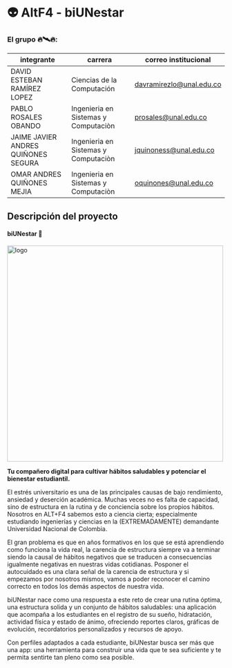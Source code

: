 # 👽  AltF4 - biUNestar

### El grupo 🔥🛰️🔥:
| integrante | carrera | correo institucional |
|---|---|---|
| DAVID ESTEBAN RAMÍREZ LOPEZ | Ciencias de la Computación |davramirezlo@unal.edu.co|
| PABLO ROSALES OBANDO |Ingenieria en Sistemas y Computaciòn|prosales@unal.edu.co|
| JAIME JAVIER ANDRES QUIÑONES SEGURA |Ingenieria en Sistemas y Computaciòn|jquinoness@unal.edu.co|
| OMAR ANDRES QUIÑONES MEJIA |Ingenieria en Sistemas y Computaciòn|oquinones@unal.edu.co|

## Descripción del proyecto
#### biUNestar 🌱
<img width="500" height="500" alt="logo" src="https://github.com/user-attachments/assets/67e5924f-45d1-4d04-be0f-f2dedf432433" />

**Tu compañero digital para cultivar hábitos saludables y potenciar el bienestar estudiantil.**

El estrés universitario es una de las principales causas de bajo rendimiento, ansiedad y deserción académica. Muchas veces no es falta de capacidad, sino de estructura en la rutina y de conciencia sobre los propios hábitos. Nosotros en ALT+F4 sabemos esto a ciencia cierta; especialmente estudiando ingenierías y ciencias en la (EXTREMADAMENTE) demandante Universidad Nacional de Colombia. 

El gran problema es que en años formativos en los que se está aprendiendo como funciona la vida real, la carencia de estructura siempre va a terminar siendo la causal de hábitos negativos que se traducen a consecuencias igualmente negativas en nuestras vidas cotidianas. Posponer el autocuidado es una clara señal de la carencia de estructura y si empezamos por nosotros mismos, vamos a poder reconocer el camino correcto en todos los demás aspectos de nuestra vida.

biUNestar nace como una respuesta a este reto de crear una rutina óptima, una estructura solida y un conjunto de hábitos saludables: una aplicación que acompaña a los estudiantes en el registro de su sueño, hidratación, actividad física y estado de ánimo, ofreciendo reportes claros, gráficas de evolución, recordatorios personalizados y recursos de apoyo.

Con perfiles adaptados a cada estudiante, biUNestar busca ser más que una app: una herramienta para construir una vida que te sea suficiente y te permita sentirte tan pleno como sea posible.
